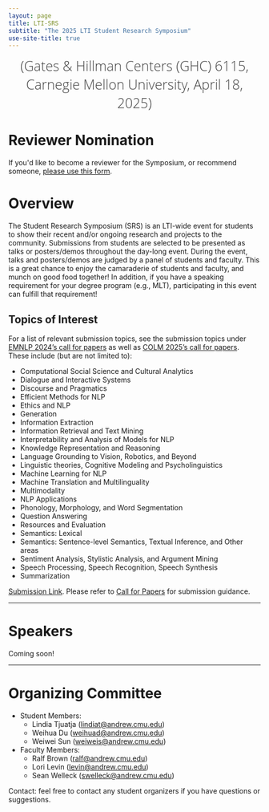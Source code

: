 ```yaml
---
layout: page
title: LTI-SRS
subtitle: "The 2025 LTI Student Research Symposium"
use-site-title: true
---
```

<div class="venue" style="font-size: 27px; display: block; font-family: 'Open Sans', 'Helvetica Neue', Helvetica, Arial, sans-serif; font-weight: 300; color: #404040; text-align: center;">
  (Gates & Hillman Centers (GHC) 6115, Carnegie Mellon University, April 18, 2025)
</div>

<div class="sharethis-inline-share-buttons"></div>
<meta name="thumbnail" content="./img/neurips-logo-new.jpg" />

# Reviewer Nomination

If you'd like to become a reviewer for the Symposium, or recommend someone, [please use this form](https://docs.google.com/forms/d/e/1FAIpQLSdiOWaFpBVvKZUFwPii0ZDiVnp8eHdQKgYrQ28cpKJ9Kq2v8w/viewform?usp=dialog).

# Overview

The Student Research Symposium (SRS) is an LTI-wide event for students to show their recent and/or ongoing research and projects to the community. Submissions from students are selected to be presented as talks or posters/demos throughout the day-long event. During the event, talks and posters/demos are judged by a panel of students and faculty. This is a great chance to enjoy the camaraderie of students and faculty, and munch on good food together! In addition, if you have a speaking requirement for your degree program (e.g., MLT), participating in this event can fulfill that requirement!


## Topics of Interest
For a list of relevant submission topics, see the submission topics under [EMNLP 2024’s call for papers](https://2024.emnlp.org/calls/main_conference_papers/) as well as [COLM 2025’s call for papers](https://colmweb.org/cfp.html). These include (but are not limited to):
- Computational Social Science and Cultural Analytics
- Dialogue and Interactive Systems
- Discourse and Pragmatics
- Efficient Methods for NLP
- Ethics and NLP
- Generation
- Information Extraction
- Information Retrieval and Text Mining
- Interpretability and Analysis of Models for NLP
- Knowledge Representation and Reasoning 
- Language Grounding to Vision, Robotics, and Beyond
- Linguistic theories, Cognitive Modeling and Psycholinguistics
- Machine Learning for NLP
- Machine Translation and Multilinguality
- Multimodality
- NLP Applications
- Phonology, Morphology, and Word Segmentation
- Question Answering
- Resources and Evaluation
- Semantics: Lexical
- Semantics: Sentence-level Semantics, Textual Inference, and Other areas
- Sentiment Analysis, Stylistic Analysis, and Argument Mining
- Speech Processing, Speech Recognition, Speech Synthesis
- Summarization

[Submission Link](https://openreview.net/group?id=cmu.edu/CMU/2025/LTI-SRS). Please refer to [Call for Papers](./cfp/) for submission guidance.

<hr>

# Speakers
Coming soon!

<!--
<div class="container" style="margin-top: 20px;margin-bottom: 0px;">
  <div class="row">
    {% for p in site.data.speakers %}
    {% if forloop.index<=5 %}
    {% capture id %}{{ p[0] }}{% endcapture %}
    {% include profile.html p=p %}
    {% endif %}
    {% endfor %}
  </div>
  <div class="row">
    {% for p in site.data.speakers %}
    {% capture id %}{{ p[0] }}{% endcapture %}
    {% if forloop.index>5 and forloop.index<=10%}
    {% include profile.html p=p %}
    {% endif %}
    {% endfor %}
  </div>
  <div class="row">
    {% for p in site.data.speakers %}
    {% capture id %}{{ p[0] }}{% endcapture %}
    {% if forloop.index>10%}
    {% include profile.html p=p %}
    {% endif %}
    {% endfor %}
  </div>
<a href="speakers">More Info</a>
</div>
-->

<hr>

# Organizing Committee
- Student Members: 
  - Lindia Tjuatja (lindiat@andrew.cmu.edu)
  - Weihua Du (weihuad@andrew.cmu.edu)
  - Weiwei Sun (weiweis@andrew.cmu.edu)
- Faculty Members: 
  - Ralf Brown (ralf@andrew.cmu.edu)
  - Lori Levin (levin@andrew.cmu.edu)
  - Sean Welleck (swelleck@andrew.cmu.edu)

<!-- # Program Committee
<div class="container">
  <ul class="list-group list-group-flush">
    {% for p in site.data.pc.people %}
      <li class="list-group-item col-xs-6 col-sm-4 col-md-3">{{ p }}</li>
    {% endfor %}
  </ul>
</div>
<hr>

# Related Venues

<div class="container" style="margin-bottom: 10px;"></div>
- [ICML'24 Workshop on AI4MATH - AI for Math Workshop @ ICML 2024](https://sites.google.com/view/ai4mathworkshopicml2024)
- [NeurIPS'23 Workshop on LTI-SRS - The 3rd Workshop on Mathematical Reasoning and AI](https://mathai2023.github.io/)
- [NeurIPS'22 Workshop on LTI-SRS - Toward Human-Level Mathematical Reasoning](https://mathai2022.github.io/)
- [NeurIPS'21 workshop on MATHAI4ED - Math AI for Education: Bridging the Gap Between Research and Smart Education](https://mathai4ed.github.io/)
- [ICLR'21 workshop on LTI-SRS - The Role of Mathematical Reasoning in General Artificial Intelligence](https://mathai-iclr.github.io/)
- [NeurIPS'20 Workshop on KR2ML - Knowledge Representation & Reasoning Meets Machine Learning](https://kr2ml.github.io/2020)
- [NeurIPS'20 workshop on Advances and Opportunities: Machine Learning for Education](https://www.ml4ed.org/)
- [ICML'20 workshop on Bridge  Between Perception and Reasoning: Graph Neural Networks & Beyond](https://logicalreasoninggnn.github.io)

<div class="container" style="margin-bottom: 10px;"></div>

<hr> -->

Contact: feel free to contact any student organizers if you have questions or suggestions.
